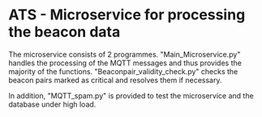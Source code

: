 # ATS - Microservice for processing the beacon data

The microservice consists of 2 programmes.
"Main_Microservice.py" handles the processing of the MQTT messages and thus provides the majority of the functions.
"Beaconpair_validity_check.py" checks the beacon pairs marked as critical and resolves them if necessary.

In addition, "MQTT_spam.py" is provided to test the microservice and the database under high load.

